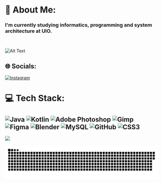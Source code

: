 # 💫 About Me:
<h3>I'm currently studying informatics, programming and system architecture at UIO.</h3> <br>

![Alt Text](https://media4.giphy.com/media/v1.Y2lkPTc5MGI3NjExd3o1ZWM2cXo1N3V6Z2ttaHpmYTUydWZwcHQ3eHYza3dlYTNrMm5mNiZlcD12MV9pbnRlcm5hbF9naWZfYnlfaWQmY3Q9Zw/3oKIPnAiaMCws8nOsE/giphy.gif)

## 🌐 Socials:
[![Instagram](https://img.shields.io/badge/Instagram-%23E4405F.svg?logo=Instagram&logoColor=white)](https://instagram.com/przemekmroz03) 

# 💻 Tech Stack:
![Java](https://img.shields.io/badge/java-%23ED8B00.svg?style=for-the-badge&logo=openjdk&logoColor=white) ![Kotlin](https://img.shields.io/badge/kotlin-%237F52FF.svg?style=for-the-badge&logo=kotlin&logoColor=white) ![Adobe Photoshop](https://img.shields.io/badge/adobe%20photoshop-%2331A8FF.svg?style=for-the-badge&logo=adobe%20photoshop&logoColor=white) ![Gimp](https://img.shields.io/badge/Gimp-657D8B?style=for-the-badge&logo=gimp&logoColor=FFFFFF) ![Figma](https://img.shields.io/badge/figma-%23F24E1E.svg?style=for-the-badge&logo=figma&logoColor=white) ![Blender](https://img.shields.io/badge/blender-%23F5792A.svg?style=for-the-badge&logo=blender&logoColor=white) ![MySQL](https://img.shields.io/badge/mysql-4479A1.svg?style=for-the-badge&logo=mysql&logoColor=white) ![GitHub](https://img.shields.io/badge/github-%23121011.svg?style=for-the-badge&logo=github&logoColor=white) ![CSS3](https://img.shields.io/badge/css3-%231572B6.svg?style=for-the-badge&logo=css3&logoColor=white)
---
[![](https://visitcount.itsvg.in/api?id=MeNeS03-m&icon=0&color=0)](https://visitcount.itsvg.in)

<picture>
  <source media="(prefers-color-scheme: dark)" srcset="https://raw.githubusercontent.com/MeNeS03-m/MeNeS03-m/output/github-snake-dark.svg" />
  <source media="(prefers-color-scheme: light)" srcset="https://raw.githubusercontent.com/MeNeS03-m/MeNeS03-m/output/github-snake.svg" />
  <img alt="github-snake" src="https://raw.githubusercontent.com/MeNeS03-m/MeNeS03-m/output/github-snake.svg" />
</picture>
